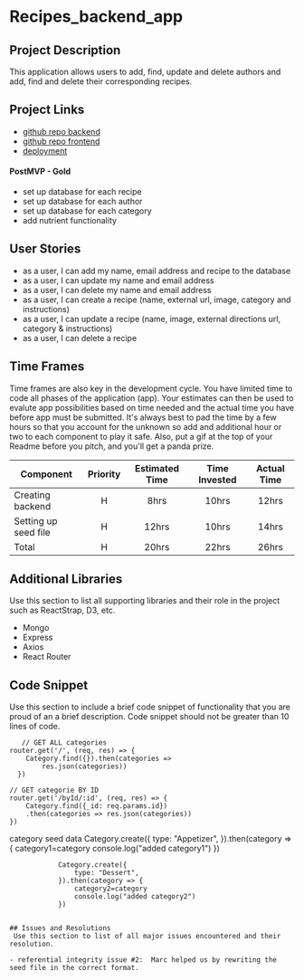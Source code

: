 # Recipes_backend_app

## Project Description
This application allows users to add, find, update and delete authors and add, find and delete their corresponding recipes.

## Project Links
- [github repo backend](https://github.com/kpendurthi/Recipes_backend_app)
- [github repo frontend](https://github.com/dvorakkarrie/Project3_Recipe_Apps)
- [deployment]()



#### PostMVP - Gold
* set up database for each recipe
* set up database for each author 
* set up database for each category
* add nutrient functionality

## User Stories
* as a user, I can add my name, email address and recipe to the database
* as a user, I can update my name and email address
* as a user, I can delete my name and email address
* as a user, I can create a recipe (name, external url, image, category and instructions)
* as a user, I can update a recipe (name, image, external directions url, category & instructions)
* as a user, I can delete a recipe


## Time Frames
Time frames are also key in the development cycle.  You have limited time to code all phases of the application (app).  Your estimates can then be used to evalute app possibilities based on time needed and the actual time you have before app must be submitted. It's always best to pad the time by a few hours so that you account for the unknown so add and additional hour or two to each component to play it safe. Also, put a gif at the top of your Readme before you pitch, and you'll get a panda prize.

| Component | Priority | Estimated Time | Time Invested | Actual Time |
| --- | :---: |  :---: | :---: | :---: |
| Creating backend | H | 8hrs| 10hrs | 12hrs |
| Setting up seed file | H | 12hrs| 10hrs | 14hrs |
| Total | H | 20hrs| 22hrs | 26hrs |

## Additional Libraries
 Use this section to list all supporting libraries and their role in the project such as ReactStrap, D3, etc.
  - Mongo
  - Express
  - Axios 
  - React Router

  ## Code Snippet

Use this section to include a brief code snippet of functionality that you are proud of an a brief description.  Code snippet should not be greater than 10 lines of code. 

```category controller 
   // GET ALL categories
router.get('/', (req, res) => {
    Category.find({}).then(categories => 
        res.json(categories))
  })	

// GET categorie BY ID	
router.get('/byId/:id', (req, res) => {
    Category.find({_id: req.params.id})
    .then(categories => res.json(categories))
})
```   
   category seed data 
   Category.create({
                    type: "Appetizer",
                }).then(category => {
                    category1=category
                    console.log("added category1")
                })

                Category.create({
                    type: "Dessert",
                }).then(category => {
                    category2=category
                    console.log("added category2")
                })


```

## Issues and Resolutions
 Use this section to list of all major issues encountered and their resolution.

- referential integrity issue #2:  Marc helped us by rewriting the seed file in the correct format.
